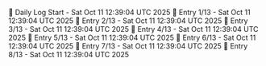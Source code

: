 📅 Daily Log Start - Sat Oct 11 12:39:04 UTC 2025
📌 Entry 1/13 - Sat Oct 11 12:39:04 UTC 2025
📌 Entry 2/13 - Sat Oct 11 12:39:04 UTC 2025
📌 Entry 3/13 - Sat Oct 11 12:39:04 UTC 2025
📌 Entry 4/13 - Sat Oct 11 12:39:04 UTC 2025
📌 Entry 5/13 - Sat Oct 11 12:39:04 UTC 2025
📌 Entry 6/13 - Sat Oct 11 12:39:04 UTC 2025
📌 Entry 7/13 - Sat Oct 11 12:39:04 UTC 2025
📌 Entry 8/13 - Sat Oct 11 12:39:04 UTC 2025
